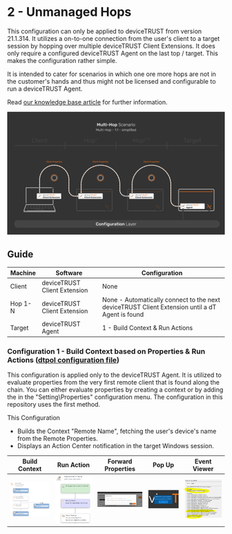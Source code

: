 # 2 - Unmanaged Hops
This configuration can only be applied to deviceTRUST from version 21.1.314. It utilizes a on-to-one connection from the user's client to a target session by hopping over multiple deviceTRUST Client Extensions. It does only require a configured deviceTRUST Agent on the last top / target. This makes the configuration rather simple. 

It is intended to cater for scenarios in which one ore more hops are not in the customer's hands and thus might not be licensed and configurable to run a deviceTRUST Agent.

Read [our knowledge base article](https://app.hubspot.com/knowledge/7075732/edit/93463466337) for further information.

![2 - Unmanaged Hops](../../_assets/images/multi-hop/2-UnmanagedHops/05_Architecture.png)

## Guide
| Machine | Software                     | Configuration                                                                                   |
|---------|------------------------------|-------------------------------------------------------------------------------------------------|
| Client  | deviceTRUST Client Extension | None                                                                                            |
| Hop 1-N | deviceTRUST Client Extension | None - Automatically connect to the next deviceTRUST Client Extension until a dT Agent is found |
| Target  | deviceTRUST Agent            | 1 - Build Context & Run Actions                                                                 |

### Configuration 1 - Build Context based on Properties & Run Actions ([dtpol configuration file](./dT_C_MH_2-UnmanagedHops_1_Target.dtpol)) 
This configuration is applied only to the deviceTRUST Agent. It is utilized to evaluate properties from the very first remote client that is found along the chain. You can either evaluate properties by creating a context or by adding the in the "Setting\Properties" configuration menu. The configuration in this repository uses the first method.

This Configuration
- Builds the Context "Remote Name", fetching the user's device's name from the Remote Properties.
- Displays an Action Center notification in the target Windows session.

| Build Context | Run Action | Forward Properties | Pop Up | Event Viewer |
|---------------|------------|--------------------|--------|--------------|
|<img src="../../_assets/images/multi-hop/2-UnmanagedHops/01_Context.png" alt="Built Context" title="Built Context" width="200"> | <img src="../../_assets/images/multi-hop/2-UnmanagedHops/02_Action.png" alt="Run Actions" title="Run Actions" width="200"> | <img src="../../_assets/images/multi-hop/2-UnmanagedHops/06_ForwardProperties.png" alt="Event Viewer" title="Event Viewer" width="200"> | <img src="../../_assets/images/multi-hop/2-UnmanagedHops/03_PopUp.png" alt="Pop Up" title="Pop Up" width="200"> | <img src="../../_assets/images/multi-hop/2-UnmanagedHops/04_Eventviewer.png" alt="Event Viewer" title="Event Viewer" width="200"> |